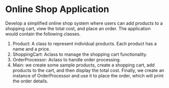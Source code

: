 # Online Shop Application
Develop a simplified online shop system where users can add products to a shopping cart, view the total cost, and place an order. The application would contain the following classes.
1. Product: A class to represent individual products. Each product has a name and a price.
2. ShoppingCart: Aclass to manage the shopping cart functionality.
3. OrderProcessor: Aclass to handle order processing.
4. Main: we create some sample products, create a shopping cart, add products to the cart, and then display the total cost. Finally, we create an instance of OrderProcessor and use it to place the order, which will print the order details.

